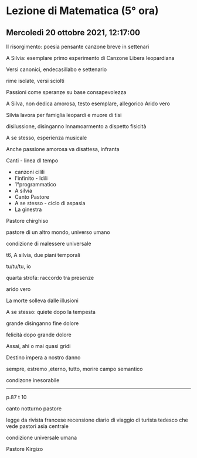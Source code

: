 # Lezione di Matematica (5° ora)
## Mercoledì 20 ottobre 2021, 12:17:00


Il risorgimento: poesia pensante
canzone breve in settenari

A Silvia: esemplare
primo esperimento di Canzone Libera leopardiana


Versi canonici, endecasillabo e settenario

rime isolate, versi sciolti


Passioni come speranze su base consapevolezza 


A Silva, non dedica amorosa, testo esemplare, allegorico Arido vero


Silvia lavora per famiglia leopardi e muore di tisi
 
 disilussione, disinganno
Innamoarmento a dispetto fisicità


A se stesso, esperienza musicale 

Anche passione amorosa va disattesa, infranta


Canti - linea dl tempo

* canzoni cilili
* l'infinito - Idili
* 1°programmatico
* A silvia
* Canto Pastore
* A se stesso - ciclo di aspasia
* La ginestra

Pastore chirghiso

pastore di un altro mondo, universo umano

condizione di malessere universale



t6, A silvia, due piani temporali

tu/tu/tu, io

quarta strofa: raccordo tra presenze



arido vero



La morte solleva dalle illusioni


A se stesso: quiete dopo la tempesta

grande disinganno
fine dolore

felicità dopo grande dolore


Assai, ahi o mai 
quasi gridi 


Destino impera a nostro danno

sempre, estremo ,eterno, tutto, morire
campo semantico

condizone inesorabile


---

p.87 t 10

canto notturno pastore


legge da rivista francese recensione diario di viaggio di turista tedesco che vede pastori asia centrale


condizione universale umana

Pastore Kirgizo
<!--stackedit_data:
eyJoaXN0b3J5IjpbLTEzMjA2ODI1MTYsMjA3OTk4MTk1NCw1Nz
M2NTEzNjUsOTA5ODk2NTk4XX0=
-->